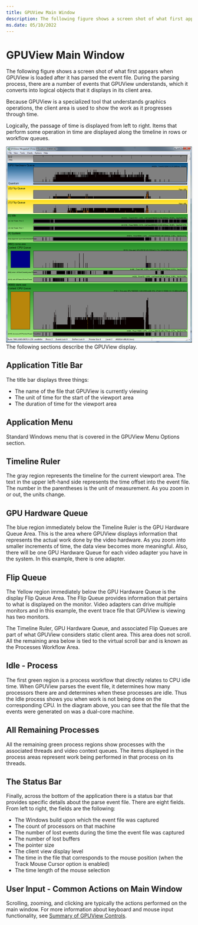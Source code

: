 ```yaml
---
title: GPUView Main Window
description: The following figure shows a screen shot of what first appears when GPUView is loaded after it has parsed the event file. 
ms.date: 05/10/2022
---
```


# GPUView Main Window

The following figure shows a screen shot of what first appears when GPUView is loaded after it has parsed the event file. During the parsing process, there are a number of events that GPUView understands, which it converts into logical objects that it displays in its client area. 

Because GPUView is a specialized tool that understands graphics operations, the client area is used to show the work as it progresses through time. 

Logically, the passage of time is displayed from left to right. Items that perform some operation in time are displayed along the timeline in rows or workflow queues.

![GPUView Display](./images/gpuview-merged.png)
The following sections describe the GPUView display.

## Application Title Bar
The title bar displays three things: 

- The name of the file that GPUView is currently viewing 
- The unit of time for the start of the viewport area 
- The duration of time for the viewport area 

## Application Menu
Standard Windows menu that is covered in the GPUView Menu Options section.

## Timeline Ruler
The gray region represents the timeline for the current viewport area. The text in the upper left-hand side represents the time offset into the event file. The number in the parentheses is the unit of measurement. As you zoom in or out, the units change.

## GPU Hardware Queue
The blue region immediately below the Timeline Ruler is the GPU Hardware Queue Area. This is the area where GPUView displays information that represents the actual work done by the video hardware. As you zoom into smaller increments of time, the data view becomes more meaningful. Also, there will be one GPU Hardware Queue for each video adapter you have in the system. In this example, there is one adapter.

## Flip Queue
The Yellow region immediately below the GPU Hardware Queue is the display Flip Queue Area. The Flip Queue provides information that pertains to what is displayed on the monitor. Video adapters can drive multiple monitors and in this example, the event trace file that GPUView is viewing has two monitors. 

The Timeline Ruler, GPU Hardware Queue, and associated Flip Queues are part of what GPUView considers static client area. This area does not scroll. All the remaining area below is tied to the virtual scroll bar and is known as the Processes Workflow Area. 

## Idle - Process
The first green region is a process workflow that directly relates to CPU idle time. When GPUView parses the event file, it determines how many processors there are and determines when these processes are idle. Thus the Idle process shows you when work is not being done on the corresponding CPU. In the diagram above, you can see that the file that the events were generated on was a dual-core machine.

## All Remaining Processes
All the remaining green process regions show processes with the associated threads and video context queues. The items displayed in the process areas represent work being performed in that process on its threads. 

## The Status Bar
Finally, across the bottom of the application there is a status bar that provides specific details about the parse event file. There are eight fields. From left to right, the fields are the following:

- The Windows build upon which the event file was captured 
- The count of processors on that machine 
- The number of lost events during the time the event file was captured 
- The number of lost buffers 
- The pointer size 
- The client view display level
- The time in the file that corresponds to the mouse position (when the Track Mouse Cursor option is enabled) 
- The time length of the mouse selection 

## User Input - Common Actions on Main Window
Scrolling, zooming, and clicking are typically the actions performed on the main window. For more information about keyboard and mouse input functionality, see [Summary of GPUView Controls](summary-of-gpuview-controls.md).

 
